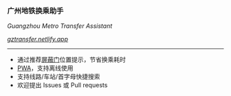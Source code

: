 ### 广州地铁换乘助手

*Guangzhou Metro Transfer Assistant*

*[gztransfer.netlify.app](https://gztransfer.netlify.app)*

---

- 通过推荐[屏蔽门](https://zh.wikipedia.org/wiki/%E6%9C%88%E5%8F%B0%E5%B9%95%E9%96%80#%E5%B9%BF%E5%B7%9E%E5%9C%B0%E9%93%81)位置提示，节省换乘耗时
- [PWA](https://zh.wikipedia.org/wiki/%E6%B8%90%E8%BF%9B%E5%BC%8F%E7%BD%91%E7%BB%9C%E5%BA%94%E7%94%A8%E7%A8%8B%E5%BA%8F)，支持离线使用
- 支持线路/车站/首字母快捷搜索
- 欢迎提出 Issues 或 Pull requests
